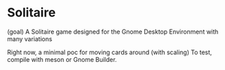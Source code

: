 # Solitaire

(goal)
A Solitaire game designed for the Gnome Desktop Environment with many variations

Right now, a minimal poc for moving cards around (with scaling)
To test, compile with meson or Gnome Builder.

